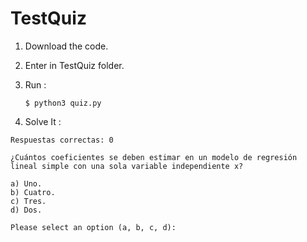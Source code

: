 # TestQuiz

1) Download the code.

2) Enter in TestQuiz folder.

3) Run :

    ``` 
    $ python3 quiz.py 

    ```
4) Solve It :

```
Respuestas correctas: 0 

¿Cuántos coeficientes se deben estimar en un modelo de regresión lineal simple con una sola variable independiente x?

a) Uno.
b) Cuatro.
c) Tres.
d) Dos.

Please select an option (a, b, c, d): 
```
